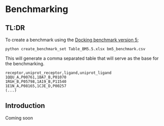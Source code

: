 # Benchmarking

## TL:DR

To create a benchmark using the [Docking benchmark version 5](https://zlab.umassmed.edu/benchmark/);

```text
python create_benchmark_set Table_BM5.5.xlsx bm5_benchmark.csv
```

This will generate a comma separated table that will serve as the base for the benchmarking.

```csv
receptor,uniprot_receptor,ligand,uniprot_ligand
1QQU_A,P00761,1BA7_B,P01070
1RGH_B,P05798,1A19_B,P11540
1E1N_A,P08165,1CJE_D,P00257
(...)
```

## Introduction

Coming soon

